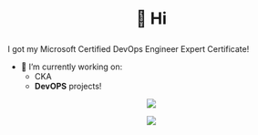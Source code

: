 

#                                                         <p align="center">  👋 Hi </p>

I got my Microsoft Certified DevOps Engineer Expert Certificate!
- 👀 I’m currently working on: 
  - CKA 
  - <strong>DevOPS</strong> projects!


  
<p align="center">
  <a href="https://skillicons.dev">
    <img src="https://skillicons.dev/icons?i=linux,kubernetes,jenkins,ansible,python,git,aws,azure,docker" />
  </a>
</p>  

<p align="center">
  <a href="https://skillicons.dev">
    <img src="https://skillicons.dev/icons?i=html,css,bootstrap,figma,ableton" />
  </a>
</p>  


